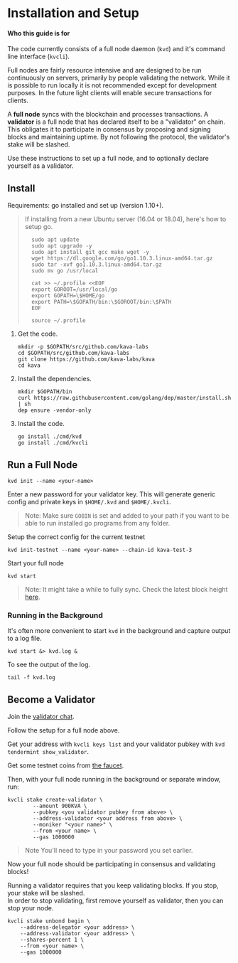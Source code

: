 
# Installation and Setup

#### Who this guide is for
The code currently consists of a full node daemon (`kvd`) and it's command line interface (`kvcli`).

Full nodes are fairly resource intensive and are designed to be run continuously on servers, primarily by people validating the network. While it is possible to run locally it is not recommended except for development purposes. In the future light clients will enable secure transactions for clients.

A **full node** syncs with the blockchain and processes transactions. A **validator** is a full node that has declared itself to be a "validator" on chain. This obligates it to participate in consensus by proposing and signing blocks and maintaining uptime. By not following the protocol, the validator's stake will be slashed.

Use these instructions to set up a full node, and to optionally declare yourself as a validator.

## Install

Requirements: go installed and set up (version 1.10+).

>If installing from a new Ubuntu server (16.04 or 18.04), here's how to setup go.
>
>       sudo apt update
>       sudo apt upgrade -y
>       sudo apt install git gcc make wget -y
>       wget https://dl.google.com/go/go1.10.3.linux-amd64.tar.gz
>       sudo tar -xvf go1.10.3.linux-amd64.tar.gz
>       sudo mv go /usr/local
>
>       cat >> ~/.profile <<EOF
>       export GOROOT=/usr/local/go
>       export GOPATH=\$HOME/go
>       export PATH=\$GOPATH/bin:\$GOROOT/bin:\$PATH
>       EOF
>
>       source ~/.profile

 1. Get the code.
 
        mkdir -p $GOPATH/src/github.com/kava-labs
        cd $GOPATH/src/github.com/kava-labs
        git clone https://github.com/kava-labs/kava
        cd kava
    
 2. Install the dependencies.
 
        mkdir $GOPATH/bin
        curl https://raw.githubusercontent.com/golang/dep/master/install.sh | sh
        dep ensure -vendor-only

 3. Install the code.

        go install ./cmd/kvd
        go install ./cmd/kvcli

## Run a Full Node

    kvd init --name <your-name>

Enter a new password for your validator key. This will generate generic config and private keys in `$HOME/.kvd` and `$HOME/.kvcli`.

> Note: Make sure `GOBIN` is set and added to your path if you want to be able to run installed go programs from any folder.

Setup the correct config for the current testnet

    kvd init-testnet --name <your-name> --chain-id kava-test-3

Start your full node

    kvd start

> Note: It might take a while to fully sync. Check the latest block height [here](http://validator.connector.kava.io:17127/abci_info).

### Running in the Background
It's often more convenient to start `kvd` in the background and capture output to a log file.

    kvd start &> kvd.log &

To see the output of the log.

    tail -f kvd.log



## Become a Validator
Join the [validator chat](https://riot.im/app/#/room/#kava-validators:matrix.org).

Follow the setup for a full node above.

Get your address with `kvcli keys list` and your validator pubkey with `kvd tendermint show_validator`.

Get some testnet coins from [the faucet](http://kava-test-3.faucet.connector.kava.io).

Then, with your full node running in the background or separate window, run:

    kvcli stake create-validator \
            --amount 900KVA \
            --pubkey <you validator pubkey from above> \
            --address-validator <your address from above> \
            --moniker "<your name>" \
            --from <your name> \
            --gas 1000000

> Note You'll need to type in your password you set earlier.

Now your full node should be participating in consensus and validating blocks!

Running a validator requires that you keep validating blocks. If you stop, your stake will be slashed.  
In order to stop validating, first remove yourself as validator, then you can stop your node.

    kvcli stake unbond begin \
        --address-delegator <your address> \
        --address-validator <your address> \
        --shares-percent 1 \
        --from <your name> \
        --gas 1000000
